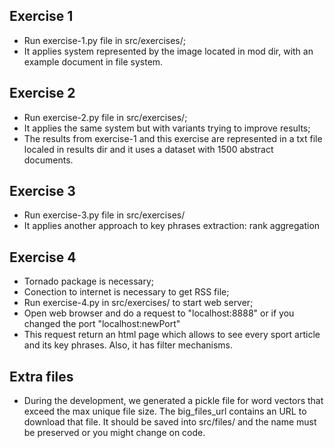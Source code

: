 ## Exercise 1 

+ Run exercise-1.py file in src/exercises/;
+ It applies system represented by the image located in mod dir, with an example document in file system.

## Exercise 2

+ Run exercise-2.py file in src/exercises/;
+ It applies the same system but with variants trying to improve results; 
+ The results from exercise-1 and this exercise are represented in a txt file localed in results dir and it uses a dataset with 1500 abstract documents.

## Exercise 3
+ Run exercise-3.py file in src/exercises/
+ It applies another approach to key phrases extraction: rank aggregation

## Exercise 4

+ Tornado package is necessary;
+ Conection to internet is necessary to get RSS file;
+ Run exercise-4.py in src/exercises/ to start web server;
+ Open web browser and do a request to "localhost:8888" or if you changed the port "localhost:newPort"
+ This request return an html page which allows to see every sport article and its key phrases. Also, it has filter mechanisms. 

## Extra files

+ During the development, we generated a pickle file for word vectors that exceed the max unique file size. The big_files_url contains an URL to download that file. It should be saved into src/files/ and the name must be preserved or you might change on code. 
